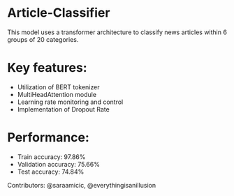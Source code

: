 # Article-Classifier
This model uses a transformer architecture to classify news articles within 6 groups of 20 categories.

# Key features:

- Utilization of BERT tokenizer
- MultiHeadAttention module
- Learning rate monitoring and control
- Implementation of Dropout Rate

# Performance:

- Train accuracy: 97.86%
- Validation accuracy: 75.66%
- Test accuracy: 74.84%


Contributors: @saraamicic, @everythingisanillusion
